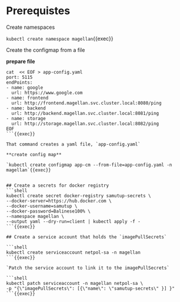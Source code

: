 # Prerequistes

Create namespaces

`kubectl create namespace magellan`{{exec}}

Create the configmap from a file

**prepare file**

```
cat  << EOF > app-config.yaml
port: 5115
endPoints:
- name: google
  url: https://www.google.com
- name: frontend
  url: http://frontend.magellan.svc.cluster.local:8080/ping
- name: backend
  url: http://backend.magellan.svc.cluster.local:8081/ping
- name: storage 
  url: http://storage.magellan.svc.cluster.local:8082/ping
EOF
```{{exec}}

That command creates a yaml file, `app-config.yaml`

**create config map**

`kubectl create configmap app-cm --from-file=app-config.yaml -n magellan`{{exec}}


## Create a secrets for docker registry
```shell
kubectl create secret docker-registry samutup-secrets \
--docker-server=https://hub.docker.com \
--docker-username=samutup \
--docker-password=Balinese100% \
--namespace magellan \
--output yaml --dry-run=client | kubectl apply -f -
```{{exec}}

## Create a service account that holds the `imagePullSecrets`

```shell
kubectl create serviceaccount netpol-sa -n magellan
```{{exec}}

`Patch the service account to link it to the imagePullSecrets`

```shell
kubectl patch serviceaccount -n magellan netpol-sa \
-p "{\"imagePullSecrets\": [{\"name\": \"samutup-secrets\" }] }"
```{{exec}}




